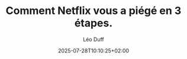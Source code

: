 ---
layout: post
title: "Comment Netflix vous a piégé en 3 étapes."
link: "https://youtu.be/DbzFtrqehtc"
author: Léo Duff
published_date: 28/07/2025
description: "Pendant 15 ans, des investisseurs ont financé vos soirées Netflix.
Maintenant c'est à vous de payer, et l'addition est salée."
language: fr
categories: "Vidéos"
tags: "streaming"
og-tags: "streaming"
date: "2025-07-28T10:10:25+02:00"
permalink: /:categories/:year/:month/:day/:title/
---